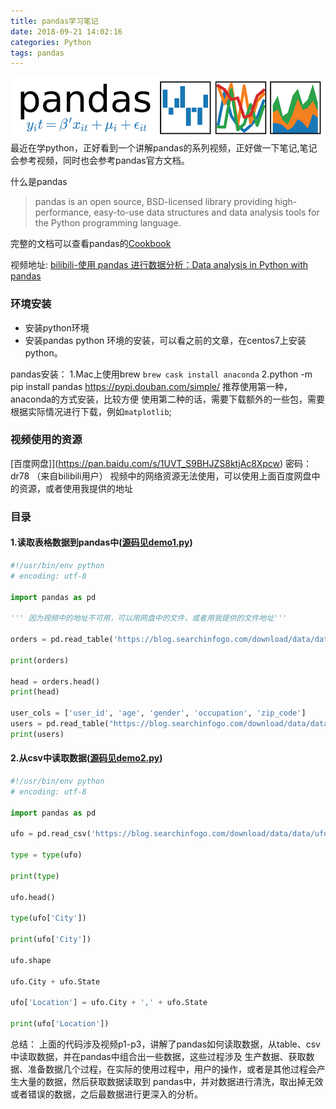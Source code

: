```yaml
---
title: pandas学习笔记
date: 2018-09-21 14:02:16
categories: Python
tags: pandas
---
```

![pandas](study-pandas-notes/pandas.png)
最近在学python，正好看到一个讲解pandas的系列视频，正好做一下笔记,笔记会参考视频，同时也会参考pandas官方文档。

什么是pandas
> pandas is an open source, BSD-licensed library providing high-performance, easy-to-use data structures and data analysis tools for the Python programming language.

完整的文档可以查看pandas的[Cookbook](http://pandas.pydata.org/pandas-docs/stable/cookbook.html#cookbook)

视频地址:
[bilibili-使用 pandas 进行数据分析：Data analysis in Python with pandas](https://www.bilibili.com/video/av6785636/)

### 环境安装
- 安装python环境
- 安装pandas
python 环境的安装，可以看之前的文章，在centos7上安装python。

pandas安装：
1.Mac上使用brew `brew cask install anaconda`
2.python -m pip install pandas https://pypi.douban.com/simple/ 
推荐使用第一种，anaconda的方式安装，比较方便
使用第二种的话，需要下载额外的一些包，需要根据实际情况进行下载，例如`matplotlib`;
### 视频使用的资源
[百度网盘]](https://pan.baidu.com/s/1UVT_S9BHJZS8ktjAc8Xpcw) 密码：dr78 （来自bilibili用户）
视频中的网络资源无法使用，可以使用上面百度网盘中的资源，或者使用我提供的地址

### 目录
#### 1.读取表格数据到pandas中([源码见demo1.py](https://github.com/junhuali/study-pandas/blob/master/demo1.py))
``` python
#!/usr/bin/env python
# encoding: utf-8

import pandas as pd

''' 因为视频中的地址不可用，可以用网盘中的文件，或者用我提供的文件地址'''

orders = pd.read_table('https://blog.searchinfogo.com/download/data/data/chipotle.tsv')

print(orders)

head = orders.head()
print(head)

user_cols = ['user_id', 'age', 'gender', 'occupation', 'zip_code']
users = pd.read_table("https://blog.searchinfogo.com/download/data/data/u.user", sep='|', header=None, names=user_cols)
print(users)

```
#### 2.从csv中读取数据([源码见demo2.py](https://github.com/junhuali/study-pandas/blob/master/demo2.py))
``` python
#!/usr/bin/env python
# encoding: utf-8

import pandas as pd

ufo = pd.read_csv('https://blog.searchinfogo.com/download/data/data/ufo.csv')

type = type(ufo)

print(type)

ufo.head()

type(ufo['City'])

print(ufo['City'])

ufo.shape

ufo.City + ufo.State

ufo['Location'] = ufo.City + ',' + ufo.State

print(ufo['Location'])

```
总结：
上面的代码涉及视频p1-p3，讲解了pandas如何读取数据，从table、csv中读取数据，并在pandas中组合出一些数据，这些过程涉及
生产数据、获取数据、准备数据几个过程，在实际的使用过程中，用户的操作，或者是其他过程会产生大量的数据，然后获取数据读取到
pandas中，并对数据进行清洗，取出掉无效或者错误的数据，之后最数据进行更深入的分析。




